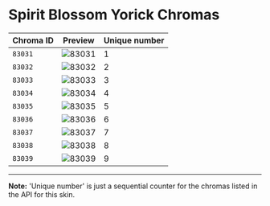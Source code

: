 # Spirit Blossom Yorick Chromas

| Chroma ID | Preview | Unique number |
|---|---|---|
| `83031` | ![83031](https://raw.communitydragon.org/latest/plugins/rcp-be-lol-game-data/global/default/v1/champion-chroma-images/83/83031.png) | 1 |
| `83032` | ![83032](https://raw.communitydragon.org/latest/plugins/rcp-be-lol-game-data/global/default/v1/champion-chroma-images/83/83032.png) | 2 |
| `83033` | ![83033](https://raw.communitydragon.org/latest/plugins/rcp-be-lol-game-data/global/default/v1/champion-chroma-images/83/83033.png) | 3 |
| `83034` | ![83034](https://raw.communitydragon.org/latest/plugins/rcp-be-lol-game-data/global/default/v1/champion-chroma-images/83/83034.png) | 4 |
| `83035` | ![83035](https://raw.communitydragon.org/latest/plugins/rcp-be-lol-game-data/global/default/v1/champion-chroma-images/83/83035.png) | 5 |
| `83036` | ![83036](https://raw.communitydragon.org/latest/plugins/rcp-be-lol-game-data/global/default/v1/champion-chroma-images/83/83036.png) | 6 |
| `83037` | ![83037](https://raw.communitydragon.org/latest/plugins/rcp-be-lol-game-data/global/default/v1/champion-chroma-images/83/83037.png) | 7 |
| `83038` | ![83038](https://raw.communitydragon.org/latest/plugins/rcp-be-lol-game-data/global/default/v1/champion-chroma-images/83/83038.png) | 8 |
| `83039` | ![83039](https://raw.communitydragon.org/latest/plugins/rcp-be-lol-game-data/global/default/v1/champion-chroma-images/83/83039.png) | 9 |

---

**Note:** 'Unique number' is just a sequential counter for the chromas listed in the API for this skin.